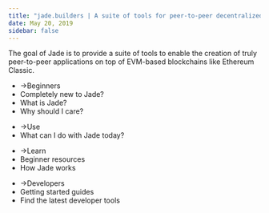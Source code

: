 ```yaml
---
title: "jade.builders | A suite of tools for peer-to-peer decentralized applications"
date: May 20, 2019
sidebar: false
---
```

<div class="center">The goal of Jade is to provide a suite of tools to enable the creation of truly peer-to-peer applications on top of EVM-based blockchains like Ethereum Classic.</div>

<div class="intro-blocks">

  <router-link to="/beginners/" class="intro-block">

  <ul>
    <li><span class="arrow">→</span>Beginners</li>
    <li class="highlight">Completely new to Jade?</li>
    <li>What is Jade?</li>
    <li>Why should I care?</li>
  </ul>

  </router-link>

  <router-link to="/use/" class="intro-block">

  <ul>
    <li><span class="arrow">→</span>Use</li>
    <li>What can I do with Jade today?</li>
  </ul>

  </router-link>

  <router-link to="/learn/" class="intro-block">

  <ul>
    <li><span class="arrow">→</span>Learn</li>
    <li>Beginner resources</li>
    <li>How Jade works</li>
  </ul>

  </router-link>

  <router-link to="/developers/">

  <ul>
    <li><span class="arrow">→</span>Developers</li>
    <li>Getting started guides</li>
    <li>Find the latest developer tools</li>
  </ul>

  </router-link>

</div>
